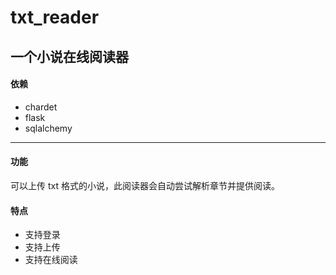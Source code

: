 # txt_reader
一个小说在线阅读器
---
#### 依赖
- chardet
- flask
- sqlalchemy

---
#### 功能
可以上传 txt 格式的小说，此阅读器会自动尝试解析章节并提供阅读。
#### 特点
- 支持登录
- 支持上传
- 支持在线阅读